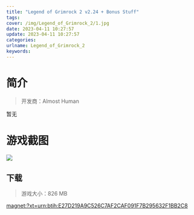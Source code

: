 ```yaml
---
title: "Legend of Grimrock 2 v2.24 + Bonus Stuff"
tags: 
cover: /img/Legend_of_Grimrock_2/1.jpg
date: 2023-04-11 10:27:57
update: 2023-04-11 10:27:57
categories: 
urlname: Legend_of_Grimrock_2
keywords: 
---
```

# 简介

> 开发商：Almost Human

暂无

# 游戏截图

![](/img/Legend_of_Grimrock_2/2.jpg)


## 下载

> 游戏大小：826 MB

[magnet:?xt=urn:btih:E27D219A9C526C7AF2CAF091F7B295632F1BB2C8](magnet:?xt=urn:btih:E27D219A9C526C7AF2CAF091F7B295632F1BB2C8)